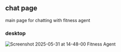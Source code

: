 ## chat page
main page for chatting with fitness agent

### desktop

![Screenshot 2025-05-31 at 14-48-00 Fitness Agent](https://github.com/user-attachments/assets/79abea13-50e7-4505-b2b5-325c7ec028ae)

